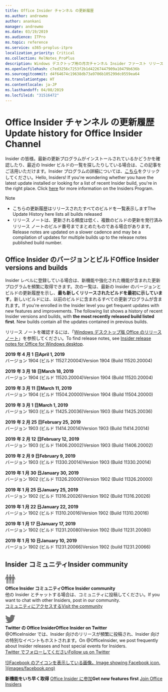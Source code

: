 ```yaml
---
title: Office Insider チャンネル の更新履歴
ms.author: andrewmo
author: anankani
manager: andrewmo
ms.date: 03/19/2019
ms.audience: ITPro
ms.topic: reference
ms.service: o365-proplus-itpro
localization_priority: Critical
ms.collection: RelNotes_ProPlus
description: Windows デスクトップ用の月次チャンネル Insider ファースト リリースの更新履歴を Insider の皆様に提供します。
ms.openlocfilehash: c7ed3256c7253f2b1d42267447909a10479b636b
ms.sourcegitcommit: d4f64674c19638db73a9706b105299dc0559ea64
ms.translationtype: HT
ms.contentlocale: ja-JP
ms.lasthandoff: 04/08/2019
ms.locfileid: "31516472"
---
```

# <a name="update-history-for-office-insider-channel"></a><span data-ttu-id="dd007-103">Office Insider チャンネル の更新履歴</span><span class="sxs-lookup"><span data-stu-id="dd007-103">Update history for Office Insider Channel</span></span>

<span data-ttu-id="dd007-p101">Insider の皆様。最新の更新プログラムがインストールされているかどうかを確認したり、最近の Insider ビルドの一覧を探したりしている場合は、この記事をご活用いただけます。Insider プログラムの詳細については、[こちら](https://insider.office.com/)をクリックしてください。</span><span class="sxs-lookup"><span data-stu-id="dd007-p101">Hello, Insiders! If you're wondering whether you have the latest update installed or looking for a list of recent Insider build, you're in the right place. Click [here](https://insider.office.com/) for more information on the Insiders Program.</span></span>

> [!NOTE]
> - <span data-ttu-id="dd007-107">こちらの更新履歴はリリースされたすべてのビルドを一覧表示します</span><span class="sxs-lookup"><span data-stu-id="dd007-107">The Update History here lists all builds released</span></span>
> - <span data-ttu-id="dd007-108">リリース ノートは、更新される頻度は低く、複数のビルドの更新を発行済みリリース ノートのビルド番号までまとめたものである場合があります。</span><span class="sxs-lookup"><span data-stu-id="dd007-108">Release notes are updated on a slower cadence and may be a compilation of updates for multiple builds up to the release notes published build number.</span></span>



## <a name="office-insider-versions-and-builds"></a><span data-ttu-id="dd007-109">Office Insider のバージョンとビルド</span><span class="sxs-lookup"><span data-stu-id="dd007-109">Office Insider versions and builds</span></span>

<span data-ttu-id="dd007-p102">Insider レベルに登録している場合は、新機能や強化された機能が含まれた更新プログラムを頻繁に取得できます。次の一覧は、最新の Insider のバージョンとビルドの更新履歴を示し、**最も新しくリリースされたビルドを最初に示しています**。新しいビルドには、以前のビルドに含まれるすべての更新プログラムが含まれます。</span><span class="sxs-lookup"><span data-stu-id="dd007-p102">If you're enrolled in the Insider level you get frequent updates with new features and improvements. The following list shows a history of recent Insider versions and builds, with **the most recently released build listed first**. New builds contain all the updates contained in previous builds.</span></span> 

<span data-ttu-id="dd007-113">リリース ノートを確認するには、「[Windows デスクトップ版 Office のリリース ノート](https://docs.microsoft.com/ja-JP/OfficeUpdates/release-notes-office-insider)」を参照してください。</span><span class="sxs-lookup"><span data-stu-id="dd007-113">To find release notes, see [Insider release notes for Office for Windows desktop](https://docs.microsoft.com/ja-JP/OfficeUpdates/release-notes-office-insider).</span></span>

**<span data-ttu-id="dd007-114">2019 年 4 月 1 日</span><span class="sxs-lookup"><span data-stu-id="dd007-114">April 1, 2019</span></span>**<br/> <span data-ttu-id="dd007-115">バージョン 1904 (ビルド 11527.20004)</span><span class="sxs-lookup"><span data-stu-id="dd007-115">Version 1904 (Build 11520.20004)</span></span><br/>

**<span data-ttu-id="dd007-116">2019 年 3 月 18 日</span><span class="sxs-lookup"><span data-stu-id="dd007-116">March 18, 2019</span></span>**<br/> <span data-ttu-id="dd007-117">バージョン 1904 (ビルド 11520.20004)</span><span class="sxs-lookup"><span data-stu-id="dd007-117">Version 1904 (Build 11520.20004)</span></span><br/>

**<span data-ttu-id="dd007-118">2019 年 3 月 11 日</span><span class="sxs-lookup"><span data-stu-id="dd007-118">March 11, 2019</span></span>**<br/> <span data-ttu-id="dd007-119">バージョン 1904 (ビルド 11504.20000)</span><span class="sxs-lookup"><span data-stu-id="dd007-119">Version 1904 (Build 11504.20000)</span></span><br/>

**<span data-ttu-id="dd007-120">2019 年 3 月 1 日</span><span class="sxs-lookup"><span data-stu-id="dd007-120">March 1, 2019</span></span>**<br/> <span data-ttu-id="dd007-121">バージョン 1903 (ビルド 11425.20036)</span><span class="sxs-lookup"><span data-stu-id="dd007-121">Version 1903 (Build 11425.20036)</span></span><br/> 

**<span data-ttu-id="dd007-122">2019 年 2 月 25 日</span><span class="sxs-lookup"><span data-stu-id="dd007-122">February 25, 2019</span></span>**<br/> <span data-ttu-id="dd007-123">バージョン 1903 (ビルド 11414.20014)</span><span class="sxs-lookup"><span data-stu-id="dd007-123">Version 1903 (Build 11414.20014)</span></span><br/> 

**<span data-ttu-id="dd007-124">2019 年 2 月 12 日</span><span class="sxs-lookup"><span data-stu-id="dd007-124">February 12, 2019</span></span>**<br/> <span data-ttu-id="dd007-125">バージョン 1903 (ビルド 11406.20002)</span><span class="sxs-lookup"><span data-stu-id="dd007-125">Version 1903 (Build 11406.20002)</span></span><br/> 

**<span data-ttu-id="dd007-126">2019 年 2 月 9 日</span><span class="sxs-lookup"><span data-stu-id="dd007-126">February 9, 2019</span></span>**<br/> <span data-ttu-id="dd007-127">バージョン 1903 (ビルド 11330.20014)</span><span class="sxs-lookup"><span data-stu-id="dd007-127">Version 1903 (Build 11330.20014)</span></span><br/> 

**<span data-ttu-id="dd007-128">2019 年 1 月 30 日</span><span class="sxs-lookup"><span data-stu-id="dd007-128">January 30, 2019</span></span>**<br/> <span data-ttu-id="dd007-129">バージョン 1902 (ビルド 11326.20000)</span><span class="sxs-lookup"><span data-stu-id="dd007-129">Version 1902 (Build 11326.20000)</span></span><br/> 

**<span data-ttu-id="dd007-130">2019 年 1 月 25 日</span><span class="sxs-lookup"><span data-stu-id="dd007-130">January 25, 2019</span></span>**<br/> <span data-ttu-id="dd007-131">バージョン 1902 (ビルド 11316.20026)</span><span class="sxs-lookup"><span data-stu-id="dd007-131">Version 1902 (Build 11316.20026)</span></span><br/> 

**<span data-ttu-id="dd007-132">2019 年 1 月 22 日</span><span class="sxs-lookup"><span data-stu-id="dd007-132">January 22, 2019</span></span>**<br/> <span data-ttu-id="dd007-133">バージョン 1902 (ビルド 11310.20016)</span><span class="sxs-lookup"><span data-stu-id="dd007-133">Version 1902 (Build 11310.20016)</span></span><br/> 

**<span data-ttu-id="dd007-134">2019 年 1 月 17 日</span><span class="sxs-lookup"><span data-stu-id="dd007-134">January 17, 2019</span></span>**<br/> <span data-ttu-id="dd007-135">バージョン 1902 (ビルド 11231.20080)</span><span class="sxs-lookup"><span data-stu-id="dd007-135">Version 1902 (Build 11231.20080)</span></span><br/>

**<span data-ttu-id="dd007-136">2019 年 1 月 10 日</span><span class="sxs-lookup"><span data-stu-id="dd007-136">January 10, 2019</span></span>**<br/> <span data-ttu-id="dd007-137">バージョン 1902 (ビルド 11231.20066)</span><span class="sxs-lookup"><span data-stu-id="dd007-137">Version 1902 (build 11231.20066)</span></span><br/> 


## <a name="insider-community"></a><span data-ttu-id="dd007-138">Insider コミュニティ</span><span class="sxs-lookup"><span data-stu-id="dd007-138">Insider community</span></span>

![<span data-ttu-id="dd007-139">Insider コミュニティを表示している画像。</span><span class="sxs-lookup"><span data-stu-id="dd007-139">Image showing insider community.</span></span> ](images/insidercommunity.png) <br/>
**<span data-ttu-id="dd007-140">Office Insider コミュニティ</span><span class="sxs-lookup"><span data-stu-id="dd007-140">Office Insider community</span></span>**<br/> <span data-ttu-id="dd007-141">他の Insider とチャットする場合は、コミュニティに投稿してください。</span><span class="sxs-lookup"><span data-stu-id="dd007-141">If you want to chat with other Insiders, post in our community.</span></span><br/> 
[<span data-ttu-id="dd007-142">コミュニティにアクセスする</span><span class="sxs-lookup"><span data-stu-id="dd007-142">Visit the community</span></span>](https://go.microsoft.com/fwlink/?linkid=843493)<br/> 

![<span data-ttu-id="dd007-143">Twitter のアイコンを表示している画像。</span><span class="sxs-lookup"><span data-stu-id="dd007-143">Image showing twitter icon.</span></span> ](images/twitter.png)<br/>
**<span data-ttu-id="dd007-144">Twitter の Office Insider</span><span class="sxs-lookup"><span data-stu-id="dd007-144">Office Insider on Twitter</span></span>**<br/> <span data-ttu-id="dd007-145">@OfficeInsider では、Insider 向けのリリースが頻繁に投稿され、Insider 向けの特別なイベントもホストされます。</span><span class="sxs-lookup"><span data-stu-id="dd007-145">On @OfficeInsider, we post frequently about Insider releases and host special events for Insiders.</span></span><br/> 
[<span data-ttu-id="dd007-146">Twitter でフォローしてください</span><span class="sxs-lookup"><span data-stu-id="dd007-146">Follow us on Twitter</span></span>](https://go.microsoft.com/fwlink/?linkid=717717)<br/> 

[![I<span data-ttu-id="dd007-147">Facebook のアイコンを表示している画像。</span><span class="sxs-lookup"><span data-stu-id="dd007-147">Image showing Facebook icon. </span></span> <span data-ttu-id="dd007-148">]</span><span class="sxs-lookup"><span data-stu-id="dd007-148"></span></span>(images/facebook.png)](https://www.facebook.com/sharer.php?u=https://support.office.com/en-us/article/Update-history-for-Office-Insider-for-Windows-desktop-64bbb317-972a-4933-8b82-cc866f0b067c)


<span data-ttu-id="dd007-149">**新機能をいち早く取得**
[Office Insider に参加](https://insider.office.com/)</span><span class="sxs-lookup"><span data-stu-id="dd007-149">**Get new features first**
[Join Office Insiders](https://insider.office.com/)</span></span>